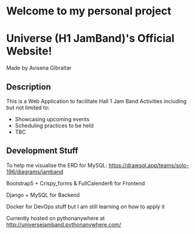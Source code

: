 # Welcome to my personal project
# Universe (H1 JamBand)'s Official Website!
Made by Avisena Gibraltar

## Description
This is a Web Application to facilitate Hall 1 Jam Band Activities including but not limited to:
- Showcasing upcoming events
- Scheduling practices to be held
- TBC

## Development Stuff
To help me visualise the ERD for MySQL:
https://drawsql.app/teams/solo-196/diagrams/jamband

Bootstrap5 + Crispy_forms & FullCalender6 for Frontend

Django + MySQL for Backend

Docker for DevOps stuff but I am still learning on how to apply it

Currently hosted on pythonanywhere at
http://universejamband.pythonanywhere.com/

